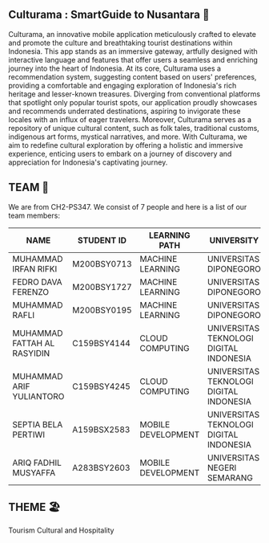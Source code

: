 ## Culturama : SmartGuide to Nusantara 🍙

Culturama, an innovative mobile application meticulously crafted to elevate and promote the culture and breathtaking tourist destinations within Indonesia. This app stands as an immersive gateway, artfully designed with interactive language and features that offer users a seamless and enriching journey into the heart of Indonesia. At its core, Culturama uses a recommendation system, suggesting content based on users' preferences, providing a comfortable and engaging exploration of Indonesia's rich heritage and lesser-known treasures. Diverging from conventional platforms that spotlight only popular tourist spots, our application proudly showcases and recommends underrated destinations, aspiring to invigorate these locales with an influx of eager travelers. Moreover, Culturama serves as a repository of unique cultural content, such as folk tales, traditional customs, indigenous art forms, mystical narratives, and more. With Culturama, we aim to redefine cultural exploration by offering a holistic and immersive experience, enticing users to embark on a journey of discovery and appreciation for Indonesia's captivating journey.


## TEAM 🚀

We are from CH2-PS347. We consist of 7 people and here is a list of our team members:


|                  NAME                   |               STUDENT ID                |       LEARNING PATH         |                     UNIVERSITY              |
|-----------------------------------------|-----------------------------------------|-----------------------------|---------------------------------------------|
|          MUHAMMAD IRFAN RIFKI           |              M200BSY0713                |      MACHINE LEARNING       |               UNIVERSITAS DIPONEGORO        |
|           FEDRO DAVA FERENZO            |              M200BSY1727                |      MACHINE LEARNING       |               UNIVERSITAS DIPONEGORO        |
|             MUHAMMAD RAFLI              |              M200BSY0195                |      MACHINE LEARNING       |               UNIVERSITAS DIPONEGORO        |
|        MUHAMMAD FATTAH AL RASYIDIN      |              C159BSY4144                |      CLOUD COMPUTING        |    UNIVERSITAS TEKNOLOGI DIGITAL INDONESIA  |
|          MUHAMMAD ARIF YULIANTORO       |              C159BSY4245                |      CLOUD COMPUTING        |    UNIVERSITAS TEKNOLOGI DIGITAL INDONESIA  |
|           SEPTIA BELA PERTIWI           |              A159BSX2583                |      MOBILE DEVELOPMENT     |    UNIVERSITAS TEKNOLOGI DIGITAL INDONESIA  |
|           ARIQ FADHIL MUSYAFFA          |              A283BSY2603                |      MOBILE DEVELOPMENT     |             UNIVERSITAS NEGERI SEMARANG     |

## THEME 🏖️

Tourism Cultural and Hospitality




